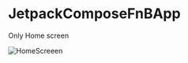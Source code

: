 # JetpackComposeFnBApp
Only Home screen 

![HomeScreeen](https://github.com/aravindrajpalani/JetpackComposeFnBApp/assets/26147720/c174a3d1-d2ce-4f3f-b7b1-0830b16169e4)
